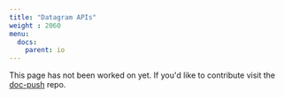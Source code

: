 ```yaml
---
title: "Datagram APIs"
weight : 2060
menu:
  docs:
    parent: io
---
```


This page has not been worked on yet. If you'd like to contribute visit the [doc-push]
repo.

[doc-push]: https://github.com/tokio-rs/doc-push
